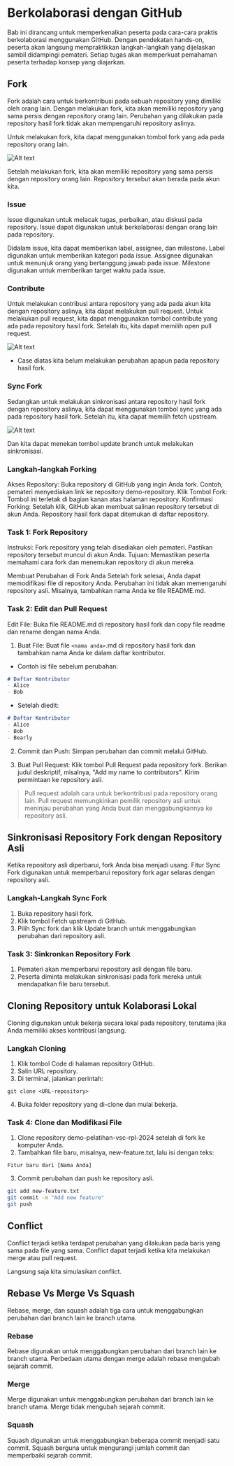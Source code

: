 # Berkolaborasi dengan GitHub 
Bab ini dirancang untuk memperkenalkan peserta pada cara-cara praktis berkolaborasi menggunakan GitHub. Dengan pendekatan hands-on, peserta akan langsung mempraktikkan langkah-langkah yang dijelaskan sambil didampingi pemateri. Setiap tugas akan memperkuat pemahaman peserta terhadap konsep yang diajarkan.

## Fork

Fork adalah cara untuk berkontribusi pada sebuah repository yang dimiliki oleh orang lain. Dengan melakukan fork, kita akan memiliki repository yang sama persis dengan repository orang lain. Perubahan yang dilakukan pada repository hasil fork tidak akan mempengaruhi repository aslinya.

Untuk melakukan fork, kita dapat menggunakan tombol fork yang ada pada repository orang lain.

![Alt text](assets/materi-4/fork-button.png)

Setelah melakukan fork, kita akan memiliki repository yang sama persis dengan repository orang lain. Repository tersebut akan berada pada akun kita.

### Issue

Issue digunakan untuk melacak tugas, perbaikan, atau diskusi pada repository. Issue dapat digunakan untuk berkolaborasi dengan orang lain pada repository.

Didalam issue, kita dapat memberikan label, assignee, dan milestone. Label digunakan untuk memberikan kategori pada issue. Assignee digunakan untuk menunjuk orang yang bertanggung jawab pada issue. Milestone digunakan untuk memberikan target waktu pada issue.

### Contribute

Untuk melakukan contribusi antara repository yang ada pada akun kita dengan repository aslinya, kita dapat melakukan pull request. Untuk melakukan pull request, kita dapat menggunakan tombol contribute yang ada pada repository hasil fork. Setelah itu, kita dapat memilih open pull request.

![Alt text](assets/materi-4/syncfork.png)

- Case diatas kita belum melakukan perubahan apapun pada repository hasil fork.

### Sync Fork

Sedangkan untuk melakukan sinkronisasi antara repository hasil fork dengan repository aslinya, kita dapat menggunakan tombol sync yang ada pada repository hasil fork. Setelah itu, kita dapat memilih fetch upstream.

![Alt text](assets/materi-4/sync-fork.png)

Dan kita dapat menekan tombol update branch untuk melakukan sinkronisasi.

### Langkah-langkah Forking
Akses Repository: Buka repository di GitHub yang ingin Anda fork. Contoh, pemateri menyediakan link ke repository demo-repository.
Klik Tombol Fork: Tombol ini terletak di bagian kanan atas halaman repository.
Konfirmasi Forking: Setelah klik, GitHub akan membuat salinan repository tersebut di akun Anda. Repository hasil fork dapat ditemukan di daftar repository.

### Task 1: Fork Repository
Instruksi: Fork repository yang telah disediakan oleh pemateri. Pastikan repository tersebut muncul di akun Anda.
Tujuan: Memastikan peserta memahami cara fork dan menemukan repository di akun mereka.

Membuat Perubahan di Fork Anda
Setelah fork selesai, Anda dapat memodifikasi file di repository Anda. Perubahan ini tidak akan memengaruhi repository asli. Misalnya, tambahkan nama Anda ke file README.md.

### Task 2: Edit dan Pull Request

Edit File: Buka file README.md di repository hasil fork dan copy file readme dan rename dengan nama Anda.

1. Buat File: Buat file `<nama anda>`.md di repository hasil fork dan tambahkan nama Anda ke dalam daftar kontributor.

- Contoh isi file sebelum perubahan:

```markdown
# Daftar Kontributor  
- Alice  
- Bob  
```
- Setelah diedit:

```markdown
# Daftar Kontributor  
- Alice  
- Bob  
- Bearly 
```

2. Commit dan Push: Simpan perubahan dan commit melalui GitHub.

3. Buat Pull Request:
Klik tombol Pull Request pada repository fork.
Berikan judul deskriptif, misalnya, "Add my name to contributors".
Kirim permintaan ke repository asli.

> Pull request adalah cara untuk berkontribusi pada repository orang lain. Pull request memungkinkan pemilik repository asli untuk meninjau perubahan yang Anda buat dan menggabungkannya ke repository asli.

## Sinkronisasi Repository Fork dengan Repository Asli

Ketika repository asli diperbarui, fork Anda bisa menjadi usang. Fitur Sync Fork digunakan untuk memperbarui repository fork agar selaras dengan repository asli.

### Langkah-Langkah Sync Fork

1. Buka repository hasil fork.
2. Klik tombol Fetch upstream di GitHub.
3. Pilih Sync fork dan klik Update branch untuk menggabungkan perubahan dari repository asli.

### Task 3: Sinkronkan Repository Fork
1. Pemateri akan memperbarui repository asli dengan file baru.
2. Peserta diminta melakukan sinkronisasi pada fork mereka untuk mendapatkan file baru tersebut.

## Cloning Repository untuk Kolaborasi Lokal

Cloning digunakan untuk bekerja secara lokal pada repository, terutama jika Anda memiliki akses kontribusi langsung.

### Langkah Cloning

1. Klik tombol Code di halaman repository GitHub.
2. Salin URL repository.
3. Di terminal, jalankan perintah:

```
git clone <URL-repository>
```
4. Buka folder repository yang di-clone dan mulai bekerja.

### Task 4: Clone dan Modifikasi File

1. Clone repository demo-pelatihan-vsc-rpl-2024 setelah di fork ke komputer Anda.
2. Tambahkan file baru, misalnya, new-feature.txt, lalu isi dengan teks:

```
Fitur baru dari [Nama Anda]
```

3. Commit perubahan dan push ke repository asli.

```bash
git add new-feature.txt  
git commit -m "Add new feature"  
git push  
```

## Conflict

Conflict terjadi ketika terdapat perubahan yang dilakukan pada baris yang sama pada file yang sama. Conflict dapat terjadi ketika kita melakukan merge atau pull request.

Langsung saja kita simulasikan conflict.


## Rebase Vs Merge Vs Squash

Rebase, merge, dan squash adalah tiga cara untuk menggabungkan perubahan dari branch lain ke branch utama.

### Rebase

Rebase digunakan untuk menggabungkan perubahan dari branch lain ke branch utama. Perbedaan utama dengan merge adalah rebase mengubah sejarah commit.

### Merge

Merge digunakan untuk menggabungkan perubahan dari branch lain ke branch utama. Merge tidak mengubah sejarah commit.

### Squash

Squash digunakan untuk menggabungkan beberapa commit menjadi satu commit. Squash berguna untuk mengurangi jumlah commit dan memperbaiki sejarah commit.







